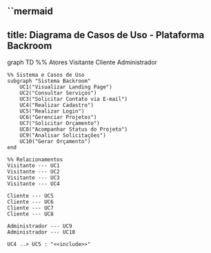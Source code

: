 ``mermaid
---
title: Diagrama de Casos de Uso - Plataforma Backroom
---
graph TD
    %% Atores
    Visitante
    Cliente
    Administrador

    %% Sistema e Casos de Uso
    subgraph "Sistema Backroom"
        UC1("Visualizar Landing Page")
        UC2("Consultar Serviços")
        UC3("Solicitar Contato via E-mail")
        UC4("Realizar Cadastro")
        UC5("Realizar Login")
        UC6("Gerenciar Projetos")
        UC7("Solicitar Orçamento")
        UC8("Acompanhar Status do Projeto")
        UC9("Analisar Solicitações")
        UC10("Gerar Orçamento")
    end

    %% Relacionamentos
    Visitante --- UC1
    Visitante --- UC2
    Visitante --- UC3
    Visitante --- UC4

    Cliente --- UC5
    Cliente --- UC6
    Cliente --- UC7
    Cliente --- UC8

    Administrador --- UC9
    Administrador --- UC10

    UC4 ..> UC5 : "<<include>>"
```
